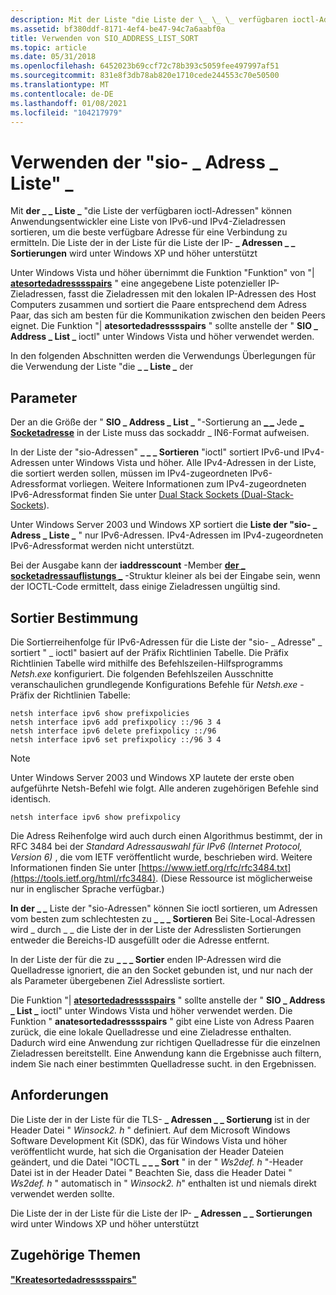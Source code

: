 ```yaml
---
description: Mit der Liste "die Liste der \_ \_ \_ verfügbaren ioctl-Adressen" können Anwendungsentwickler eine Liste von IPv6-und IPv4-Zieladressen sortieren, um die beste verfügbare Adresse für eine Verbindung zu ermitteln. Die Liste der in der Liste für die Liste der IP \_ \_ -Adressen \_ Sortierungen wird unter Windows XP und höher unterstützt
ms.assetid: bf380ddf-8171-4ef4-be47-94c7a6aabf0a
title: Verwenden von SIO_ADDRESS_LIST_SORT
ms.topic: article
ms.date: 05/31/2018
ms.openlocfilehash: 6452023b69ccf72c78b393c5059fee497997af51
ms.sourcegitcommit: 831e8f3db78ab820e1710cede244553c70e50500
ms.translationtype: MT
ms.contentlocale: de-DE
ms.lasthandoff: 01/08/2021
ms.locfileid: "104217979"
---
```

# <a name="using-sio_address_list_sort"></a>Verwenden der "sio- \_ Adress \_ Liste" \_

Mit **der \_ \_ Liste \_** "die Liste der verfügbaren ioctl-Adressen" können Anwendungsentwickler eine Liste von IPv6-und IPv4-Zieladressen sortieren, um die beste verfügbare Adresse für eine Verbindung zu ermitteln. Die Liste der in der Liste für die Liste der IP- **\_ Adressen \_ \_ Sortierungen** wird unter Windows XP und höher unterstützt

Unter Windows Vista und höher übernimmt die Funktion "Funktion" von "| [**atesortedadresssspairs**](/windows/win32/api/netioapi/nf-netioapi-createsortedaddresspairs) " eine angegebene Liste potenzieller IP-Zieladressen, fasst die Zieladressen mit den lokalen IP-Adressen des Host Computers zusammen und sortiert die Paare entsprechend dem Adress Paar, das sich am besten für die Kommunikation zwischen den beiden Peers eignet. Die Funktion "| **atesortedadresssspairs** " sollte anstelle der " **SIO \_ Address \_ List \_** ioctl" unter Windows Vista und höher verwendet werden.

In den folgenden Abschnitten werden die Verwendungs Überlegungen für die Verwendung der Liste "die **\_ \_ Liste \_** der

## <a name="parameters"></a>Parameter

Der an die Größe der " **SIO \_ Address \_ List \_** "-Sortierung an [**\_ \_**](/previous-versions/windows/desktop/legacy/aa385467(v=vs.85)) Jede [**\_ Socketadresse**](/windows/desktop/api/Ws2def/ns-ws2def-socket_address) in der Liste muss das sockaddr \_ IN6-Format aufweisen.

In der Liste der "sio-Adressen" **\_ \_ \_ Sortieren** "ioctl" sortiert IPv6-und IPv4-Adressen unter Windows Vista und höher. Alle IPv4-Adressen in der Liste, die sortiert werden sollen, müssen im IPv4-zugeordneten IPv6-Adressformat vorliegen. Weitere Informationen zum IPv4-zugeordneten IPv6-Adressformat finden Sie unter [Dual Stack Sockets (Dual-Stack-Sockets](dual-stack-sockets.md)).

Unter Windows Server 2003 und Windows XP sortiert die **Liste der "sio- \_ Adress \_ Liste \_** " nur IPv6-Adressen. IPv4-Adressen im IPv4-zugeordneten IPv6-Adressformat werden nicht unterstützt.

Bei der Ausgabe kann der **iaddresscount** -Member [**der \_ socketadressauflistungs \_**](/previous-versions/windows/desktop/legacy/aa385467(v=vs.85)) -Struktur kleiner als bei der Eingabe sein, wenn der IOCTL-Code ermittelt, dass einige Zieladressen ungültig sind.

## <a name="sorting-determination"></a>Sortier Bestimmung

Die Sortierreihenfolge für IPv6-Adressen für die Liste der "sio- \_ Adresse" \_ sortiert " \_ ioctl" basiert auf der Präfix Richtlinien Tabelle. Die Präfix Richtlinien Tabelle wird mithilfe des Befehlszeilen-Hilfsprogramms *Netsh.exe* konfiguriert. Die folgenden Befehlszeilen Ausschnitte veranschaulichen grundlegende Konfigurations Befehle für *Netsh.exe* -Präfix der Richtlinien Tabelle:

``` syntax
netsh interface ipv6 show prefixpolicies
netsh interface ipv6 add prefixpolicy ::/96 3 4
netsh interface ipv6 delete prefixpolicy ::/96
netsh interface ipv6 set prefixpolicy ::/96 3 4
```

> [!Note]  
> Unter Windows Server 2003 und Windows XP lautete der erste oben aufgeführte Netsh-Befehl wie folgt. Alle anderen zugehörigen Befehle sind identisch.

 

``` syntax
netsh interface ipv6 show prefixpolicy
```

Die Adress Reihenfolge wird auch durch einen Algorithmus bestimmt, der in RFC 3484 bei der *Standard Adressauswahl für IPv6 (Internet Protocol, Version 6)* , die vom IETF veröffentlicht wurde, beschrieben wird. Weitere Informationen finden Sie unter [https://www.ietf.org/rfc/rfc3484.txt](https://tools.ietf.org/html/rfc3484). (Diese Ressource ist möglicherweise nur in englischer Sprache verfügbar.)

**In der \_ \_** Liste der "sio-Adressen" können Sie ioctl sortieren, um Adressen vom besten zum schlechtesten zu **\_ \_ \_ Sortieren** Bei Site-Local-Adressen wird \_ durch \_ \_ die Liste der in der Liste der Adresslisten Sortierungen entweder die Bereichs-ID ausgefüllt oder die Adresse entfernt.

In der Liste der für die zu **\_ \_ \_ Sortier** enden IP-Adressen wird die Quelladresse ignoriert, die an den Socket gebunden ist, und nur nach der als Parameter übergebenen Ziel Adressliste sortiert.

Die Funktion "| [**atesortedadresssspairs**](/windows/win32/api/netioapi/nf-netioapi-createsortedaddresspairs) " sollte anstelle der " **SIO \_ Address \_ List \_** ioctl" unter Windows Vista und höher verwendet werden. Die Funktion " **anatesortedadresssspairs** " gibt eine Liste von Adress Paaren zurück, die eine lokale Quelladresse und eine Zieladresse enthalten. Dadurch wird eine Anwendung zur richtigen Quelladresse für die einzelnen Zieladressen bereitstellt. Eine Anwendung kann die Ergebnisse auch filtern, indem Sie nach einer bestimmten Quelladresse sucht. in den Ergebnissen.

## <a name="requirements"></a>Anforderungen

Die Liste der in der Liste für die TLS- **\_ Adressen \_ \_ Sortierung** ist in der Header Datei " *Winsock2. h* " definiert. Auf dem Microsoft Windows Software Development Kit (SDK), das für Windows Vista und höher veröffentlicht wurde, hat sich die Organisation der Header Dateien geändert, und die Datei "IOCTL **\_ \_ \_ Sort** " in der " *Ws2def. h* "-Header Datei ist in der Header Datei " Beachten Sie, dass die Header Datei " *Ws2def. h* " automatisch in " *Winsock2. h*" enthalten ist und niemals direkt verwendet werden sollte.

Die Liste der in der Liste für die Liste der IP- **\_ Adressen \_ \_ Sortierungen** wird unter Windows XP und höher unterstützt

## <a name="related-topics"></a>Zugehörige Themen

<dl> <dt>

[**"Kreatesortedadresssspairs"**](/windows/win32/api/netioapi/nf-netioapi-createsortedaddresspairs)
</dt> </dl>

 

 
